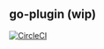 ## go-plugin (wip)

[![CircleCI](https://circleci.com/gh/netdata/go-orchestrator.svg?style=svg)](https://circleci.com/gh/netdata/go-orchestrator)
